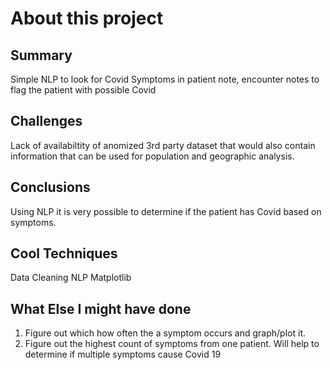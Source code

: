 # About this project
## Summary
Simple NLP to look for Covid Symptoms in patient note, encounter notes to flag the patient with possible Covid

## Challenges
Lack of availabiltity of anomized 3rd party dataset that would also contain information that can be used for population and geographic analysis.

## Conclusions
Using NLP it is very possible to determine if the patient has Covid based on symptoms. 

## Cool Techniques
Data Cleaning
NLP
Matplotlib

## What Else I might have done
1. Figure out which how often the a symptom occurs and graph/plot it.
2. Figure out the highest count of symptoms from one patient. Will help to determine if multiple symptoms cause Covid 19

